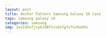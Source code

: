 ```yaml
---
layout: post
title: Anchor Pattern Samsung Galaxy S9 Case
tags: samsung galaxy s9
categories: samsung
img: 1evIdVe7jvyXJ5BftsiOxTgfv7n29xUhS
---
```

